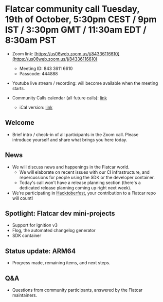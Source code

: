 # Flatcar community call Tuesday, 19th of October, 5:30pm CEST / 9pm IST / 3:30pm GMT / 11:30am EDT / 8:30am PST

- Zoom link: [https://us06web.zoom.us/j/84336116610](https://us06web.zoom.us/j/84336116610)
  - Meeting ID: 843 3611 6610
  - Passcode: 444888
- Youtube live stream / recording: will become available when the meeting starts.

- Community Calls calendar (all future calls): [link](https://calendar.google.com/calendar/u/0/embed?src=c_ii991mqrpta9en8o7ofd4v19g4@group.calendar.google.com)
  - iCal version: [link](https://calendar.google.com/calendar/ical/c_ii991mqrpta9en8o7ofd4v19g4%40group.calendar.google.com/public/basic.ics)

## Welcome
- Brief intro / check-in of all participants in the Zoom call. Please introduce yourself and share what brings you here today.

## News
- We will discuss news and happenings in the Flatcar world.
  - We will elaborate on recent issues with our CI infrastructure, and repercussions for people using the SDK or the developer container.
  - Today's call won't have a release planning section (there's a dedicated release planning coming up right next week).
- We're participating in [Hacktoberfest](https://hacktoberfest.digitalocean.com/), your contribution to a Flatcar repo will count!

## Spotlight: Flatcar dev mini-projects
- Support for Ignition v3
- Flog, the automated changelog generator
- SDK container

## Status update: ARM64
- Progress made, remaining items, and next steps.

## Q&A
- Questions from community participants, answered by the Flatcar maintainers.

